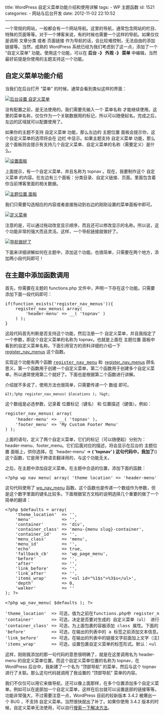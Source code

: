 title: WordPress 自定义菜单功能介绍和使用详解
tags:
	- WP 主题函数
id: 1521
categories:
	- 网站与后台开发
date: 2012-11-02 22:10:52

---

一个常规的网站，一般都会有一个网站导航。这里的导航，通常包含网站的栏目、特殊的页面等等。对于一个博客来说，有的时候也需要一个这样的导航。如果仅仅是调用 文章分类 或者 页面链接 作为导航的话，会比较难控制，无法自由的添加链接等。当然，成熟的 WordPress 系统已经为我们考虑到了这一点，添加了一个 “自定义菜单” 功能。使用这个功能，可以在 **后台 -》 外观 -》 菜单** 中编辑，当然最好前提是你使用的主题支持这一个功能。

## 自定义菜单功能介绍

当我们在后台打开 “菜单” 的时候，通常会看到类似这样的界面：

[![](https://qxzm-cdn.sapi.work/blog/2012/11/1521/caidan0.png "后台设置 自定义菜单")](https://qxzm-cdn.sapi.work/blog/2012/11/1521/caidan0.png)

没有配置之前，是无法使用的。我们需要先输入一个 菜单名称 才能继续使用。这里的菜单名称，仅仅作为一个关联数据用的标记，所以可以随便起名。完成之后，左边的区域就可以配置使用了。

如果你的主题不支持 自定义菜单 功能，那么左边的 主题位置 面板会提示你，这个自定义菜单的选项将会在 边栏 中显示。如果主题支持 自定义菜单 功能，那么这个面板则会提示有支持几个自定义菜单、自定义菜单的名称（需要定义）是什么。

[![](https://qxzm-cdn.sapi.work/blog/2012/11/1521/caidan1.png "设置面板")](https://qxzm-cdn.sapi.work/blog/2012/11/1521/caidan1.png)

上面提示，有一个自定义菜单，并且名称为 topnav 。现在，我要制作这个 自定义菜单 的内容。在左边有三个面板：分类目录、自定义链接、页面。里面包含着你当前博客里面的相关数据。

[![](https://qxzm-cdn.sapi.work/blog/2012/11/1521/caidan2.png "主题位置 面板")](https://qxzm-cdn.sapi.work/blog/2012/11/1521/caidan2.png)

我们只需要勾选相应的内容或者直接拖动到右边的刚刚设置的菜单面板中即可。

[![](https://qxzm-cdn.sapi.work/blog/2012/11/1521/caidan3.png "定义菜单")](https://qxzm-cdn.sapi.work/blog/2012/11/1521/caidan3.png)

注意的是，可以通过拖动改变显示顺序，而且还可以修改显示的名称。所以说，这个功能非常的强大而且灵活。这样，一个导航链接就做好了。

[![](https://qxzm-cdn.sapi.work/blog/2012/11/1521/caidan4.png "导航做好了")](https://qxzm-cdn.sapi.work/blog/2012/11/1521/caidan4.png)

下面来详细讲解如何在主题中，添加这个功能。也很简单，只需要在两个地方，添加两小段代码即可！

## 在主题中添加函数调用

首先，你需要在主题的 functions.php 文件中，声明一下存在这个功能。只需要添加下面一段代码即可：

<pre>if(function_exists('register_nav_menus')){
    register_nav_menus( array(
        'header-menu' =&gt; __( 'topnav' )
    ) );
}</pre>

这段代码首先判断是否支持这个功能，然后注册一个 自定义菜单，并且我指定了一个参数，即这个自定义菜单的名称为 topnav。也就是上面在 主题位置 面板中看到的自定义菜单名称。下面引用官方的资料详细的介绍一下 [register_nav_menus](http://codex.wordpress.org/Function_Reference/register_nav_menus) 这个函数。

实现这个功能有两个函数 <tt>[register_nav_menu](http://codex.wordpress.org/Function_Reference/register_nav_menu "Function Reference/register nav menu")</tt> 和  [register_nav_menus](http://codex.wordpress.org/Function_Reference/register_nav_menus) 顾名思义，第一个函数用于创建一个自定义菜单，第二个函数用于创建多个自定义菜单。所以通常使用第二个就好了。下面也是根据第二个函数进行讲解。

介绍就不多说了，使用方法也很简单，只需要传递一个 数组 即可。

    &lt;?php register_nav_menus( $locations ); ?&gt;

这个数组是必选参数，记录着 位置标记（键名） 和 位置描述（键值）。例如：

<pre>register_nav_menus( array(
	'header-menu' =&gt; __( 'topnav' )，
	'footer_menu' =&gt; 'My Custom Footer Menu'
) );</pre>

上面的语句，定义了两个自定义菜单，它们的标记（可以随便起）分别为：header-menu、footer_menu。它们后面对应的描述，将会显示在后台的 主题位置 面板上，供你选择。在  'header-menu' =&gt; **( 'topnav' ) 这句代码中，我加了**() 这个函数，它是用于跨语言翻译用的，与这个功能无关。

之后，在主题中添加自定义菜单。在主题中合适的位置，添加下面的函数：

<pre>&lt;?php wp_nav_menu( array( 'theme_location' =&gt; 'header-menu' )); ?&gt;</pre>

这句代码使用了 [wp_nav_menu](http://codex.wordpress.org/Function_Reference/wp_nav_menu "Function Reference/wp nav menu") 函数。这个函数也是传递一个数组作为参数，但是这个数字里面的键名比较多。下面根据官方文档的说明选择几个重要的做了一个简单的翻译：

<pre>&lt;?php $defaults = array(
	'theme_location'  =&gt; '',
	'menu'            =&gt; '',
	'container'       =&gt; 'div',
	'container_class' =&gt; 'menu-{menu slug}-container',
	'container_id'    =&gt; '',
	'menu_class'      =&gt; 'menu',
	'menu_id'         =&gt; '',
	'echo'            =&gt; true,
	'fallback_cb'     =&gt; 'wp_page_menu',
	'before'          =&gt; '',
	'after'           =&gt; '',
	'link_before'     =&gt; '',
	'link_after'      =&gt; '',
	'items_wrap'      =&gt; '&lt;ul id="%1$s"&gt;%3$s&lt;/ul&gt;',
	'depth'           =&gt; 0,
	'walker'          =&gt; ''
); ?&gt;

&lt;?php wp_nav_menu( $defaults ); ?&gt;

'theme_location'  =&gt; 可选，值为之前在functions.php中 register_nav_menus 传递的数组参数中的键名，进行绑定。默认：无
'container'       =&gt; 可选，决定是否要对生成的 自定义菜单（ul） 进行包裹，以及使用什么包裹。如果不需要，传递参数 false。默认：div
'container_class' =&gt; 可选，为上面包裹的容器添加 class 属性。下面的 container_id 功能类似。
'before'          =&gt; 可选，在输出的列表中的 a 标签之前添加文本信息。after 功能类似。
'link_before'     =&gt; 可选，在输出的列表中的链接文字前面加上文字（注意与上面的区别）。link_after 功能类似。
'items_wrap'      =&gt; 可选，设置包裹自定义菜单的标签形式。默认：&lt;ul id="%1$s"&gt;%3$s&lt;/ul&gt;，通常不要修改 。</pre>

这样，刚刚我添加的那一句代码的意思很明确了，就是在这里调用名为 header-menu 的自定义菜单位置。而这个自定义菜单位置的名称为 topnav，在 WordPress 后台中，我新建了一个名为 “顶部导航” 的菜单，然后与这个 topnav 进行了关联。那么这句代码就调用了我设置的 “顶部导航” 菜单的内容。

我们不仅仅可以用它来做导航，还可以像上面那样，在多个位置添加多个自定义菜单。例如可以在底部加一个自定义菜单，这样在后台就可以设置底部的链接等等。功能非常强大，不过需要注意一点，WordPress 目前的较新版本 3.4.2 被爆出一个 BUG ，不支持 自定义菜单。当然很快就出了补丁。如果你使用 3.4.2 版本的时候，自定义菜单无法使用，可以自行[搜索一下解决方法](http://www.baidu.com/s?tn=monline_4_dg&ie=utf-8&bs=wordpress+%E8%87%AA%E5%AE%9A%E4%B9%89%E8%8F%9C%E5%8D%95+3.4.2&f=8&rsv_bp=1&wd=wordpress+3.4.2++%E8%87%AA%E5%AE%9A%E4%B9%89%E8%8F%9C%E5%8D%95+&rsv_sug3=4&rsv_sug=1&rsv_sug1=2&rsv_sug4=249&rsv_n=2&inputT=5575)。

<div><embed id="ciba_grabword_plugin" width="0" height="0" type="application/ciba-grabword-plugin" hidden="true" /></div>
